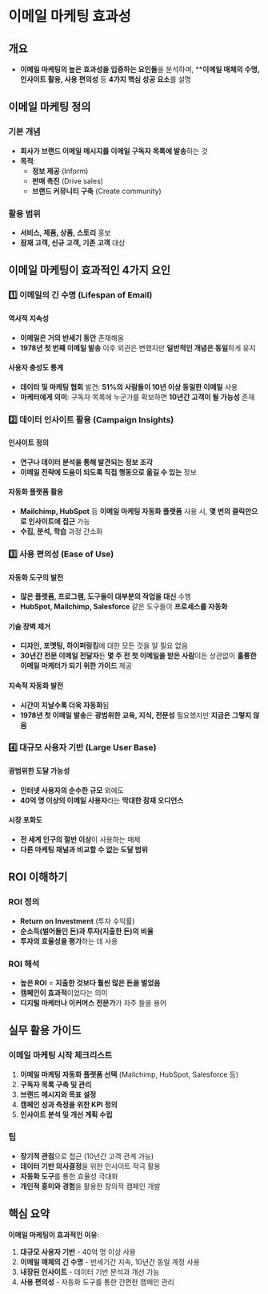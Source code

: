 # 이메일 마케팅 효과성

## 개요
- **이메일 마케팅의 높은 효과성을 입증하는 요인들**을 분석하며, ****이메일 매체의 수명, 인사이트 활용, 사용 편의성** 등 **4가지 핵심 성공 요소**를 설명

## 이메일 마케팅 정의

### 기본 개념
- **회사가 브랜드 이메일 메시지를 이메일 구독자 목록에 발송**하는 것
- **목적**:
  - **정보 제공** (Inform)
  - **판매 촉진** (Drive sales)
  - **브랜드 커뮤니티 구축** (Create community)

### 활용 범위
- **서비스, 제품, 상품, 스토리** 홍보
- **잠재 고객, 신규 고객, 기존 고객** 대상

## 이메일 마케팅이 효과적인 4가지 요인

### 1️⃣ 이메일의 긴 수명 (Lifespan of Email)

#### 역사적 지속성
- **이메일은 거의 반세기 동안** 존재해옴
- **1978년 첫 번째 이메일 발송** 이후 외관은 변했지만 **일반적인 개념은 동일**하게 유지

#### 사용자 충성도 통계
- **데이터 및 마케팅 협회** 발견: **51%의 사람들이 10년 이상 동일한 이메일** 사용
- **마케터에게 의미**: 구독자 목록에 누군가를 확보하면 **10년간 고객이 될 가능성** 존재

### 2️⃣ 데이터 인사이트 활용 (Campaign Insights)

#### 인사이트 정의
- **연구나 데이터 분석을 통해 발견되는 정보 조각**
- **이메일 전략에 도움이 되도록 직접 행동으로 옮길 수 있는** 정보

#### 자동화 플랫폼 활용
- **Mailchimp, HubSpot** 등 **이메일 마케팅 자동화 플랫폼** 사용 시, **몇 번의 클릭만으로 인사이트에 접근** 가능
- **수집, 분석, 학습** 과정 간소화

### 3️⃣ 사용 편의성 (Ease of Use)

#### 자동화 도구의 발전
- **많은 플랫폼, 프로그램, 도구들이 대부분의 작업을 대신** 수행
- **HubSpot, Mailchimp, Salesforce** 같은 도구들이 **프로세스를 자동화**

#### 기술 장벽 제거
- **디자인, 포맷팅, 하이퍼링킹**에 대한 모든 것을 알 필요 없음
- **30년간 전문 이메일 전달자**든 **몇 주 전 첫 이메일을 받은 사람**이든 상관없이 **훌륭한 이메일 마케터가 되기 위한 가이드** 제공

#### 지속적 자동화 발전
- **시간이 지날수록 더욱 자동화**됨
- **1978년 첫 이메일 발송**은 **광범위한 교육, 지식, 전문성** 필요했지만 **지금은 그렇지 않음**

### 4️⃣ 대규모 사용자 기반 (Large User Base)

#### 광범위한 도달 가능성
- **인터넷 사용자의 순수한 규모** 외에도
- **40억 명 이상의 이메일 사용자**라는 **막대한 잠재 오디언스**

#### 시장 포화도
- **전 세계 인구의 절반 이상**이 사용하는 매체
- **다른 마케팅 채널과 비교할 수 없는 도달 범위**

## ROI 이해하기

### ROI 정의
- **Return on Investment** (투자 수익률)
- **순소득(벌어들인 돈)과 투자(지출한 돈)의 비율**
- **투자의 효율성을 평가**하는 데 사용

### ROI 해석
- **높은 ROI** = **지출한 것보다 훨씬 많은 돈을 벌었음**
- **캠페인이 효과적**이었다는 의미
- **디지털 마케터나 이커머스 전문가**가 자주 들을 용어

## 실무 활용 가이드

### 이메일 마케팅 시작 체크리스트
1. **이메일 마케팅 자동화 플랫폼 선택** (Mailchimp, HubSpot, Salesforce 등)
2. **구독자 목록 구축 및 관리**
3. **브랜드 메시지와 목표 설정**
4. **캠페인 성과 측정을 위한 KPI 정의**
5. **인사이트 분석 및 개선 계획 수립**

### 팁
- **장기적 관점**으로 접근 (10년간 고객 관계 가능)
- **데이터 기반 의사결정**을 위한 인사이트 적극 활용
- **자동화 도구**를 통한 효율성 극대화
- **개인적 흥미와 경험**을 활용한 창의적 캠페인 개발

## 핵심 요약

**이메일 마케팅이 효과적인 이유**:
1. **대규모 사용자 기반** - 40억 명 이상 사용
2. **이메일 매체의 긴 수명** - 반세기간 지속, 10년간 동일 계정 사용
3. **내장된 인사이트** - 데이터 기반 분석과 개선 가능
4. **사용 편의성** - 자동화 도구를 통한 간편한 캠페인 관리
